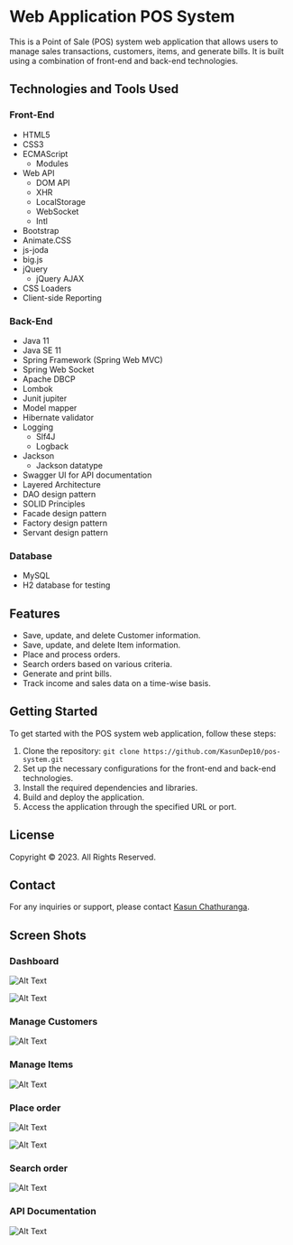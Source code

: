 # Web Application POS System

This is a Point of Sale (POS) system web application that allows users to manage sales transactions, customers, items, and generate bills. It is built using a combination of front-end and back-end technologies.

## Technologies and Tools Used

### Front-End
- HTML5
- CSS3
- ECMAScript
    - Modules
- Web API
    - DOM API
    - XHR
    - LocalStorage
    - WebSocket
    - Intl
- Bootstrap
- Animate.CSS
- js-joda
- big.js
- jQuery
    - jQuery AJAX
- CSS Loaders
- Client-side Reporting

### Back-End
- Java 11
- Java SE 11
- Spring Framework (Spring Web MVC)
- Spring Web Socket
- Apache DBCP
- Lombok
- Junit jupiter
- Model mapper
- Hibernate validator
- Logging
  - Slf4J
  - Logback
- Jackson
    - Jackson datatype
- Swagger UI for API documentation
- Layered Architecture
- DAO design pattern
- SOLID Principles
- Facade design pattern
- Factory design pattern
- Servant design pattern

### Database
- MySQL
- H2 database for testing

## Features

- Save, update, and delete Customer information.
- Save, update, and delete Item information.
- Place and process orders.
- Search orders based on various criteria.
- Generate and print bills.
- Track income and sales data on a time-wise basis.

## Getting Started

To get started with the POS system web application, follow these steps:

1. Clone the repository: `git clone https://github.com/KasunDep10/pos-system.git`
2. Set up the necessary configurations for the front-end and back-end technologies.
3. Install the required dependencies and libraries.
4. Build and deploy the application.
5. Access the application through the specified URL or port.

## License

Copyright &copy; 2023. All Rights Reserved.


## Contact

For any inquiries or support, please contact [Kasun Chathuranga](mailto:kasunchathuranga3732@gmail.com).


## Screen Shots
### Dashboard
![Alt Text](./images/dash-board-1.png)

![Alt Text](./images/dash-board-2.png)

### Manage Customers
![Alt Text](./images/manage-customers.png)

### Manage Items
![Alt Text](./images/manage-items.png)

### Place order
![Alt Text](./images/place-order-1.png)

![Alt Text](./images/place-order-2.png)

### Search order
![Alt Text](./images/search-Order.png)

### API Documentation
![Alt Text](./images/API-documentation.png)



